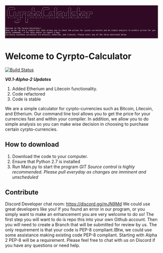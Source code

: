 
![alt text](https://raw.githubusercontent.com/CodeandUnite/Cyrpto_Calculator/V01-Alpha-2/logo.png)
# **Welcome to Cyrpto-Calculator**
[![Build Status](https://travis-ci.org/CodeandUnite/Cyrpto_Calculator.svg?branch=master)](https://travis-ci.org/CodeandUnite/Cyrpto_Calculator)

  ***V0.1-Alpha-2 Updates***
  1. Added Etherium and Litecoin functionality.
  2. Code refactored
  3. Code is stable

 We are a simple calculator for cyrpto-currencies such as Bitcoin, Litecoin, and Etherium. Our command line tool allows you to get the price for your currencies fast and within your compiler. In addition, we allow you to do simple analysis so you can make wise decision in choosing to purchase certain cyrpto-currencies.



## **How to download**

 1. Download the code to your computer.
 2. Ensure that Python 2.7 is installed
 3. Run Main.py to start the program
*GIT Source control is highly recommended. Please pull everyday as changes are imminent and unscheduled*



## **Contribute**
Discord Developer chat room: https://discord.gg/mJN9Md
We could use great developers like you! If you found an error in our program, or you simply want to make an enhancement you are very welcome to do so! The first step you will want to do is repo this into your own Github account. Then you will need to create a Branch that will be submitted for review by us. The only requirement is that your code is PEP-8 compliant.(Btw, we could use some assistance making existing code PEP-8 compliant. Starting with Alpha 2 PEP-8 will be a requirement. Please feel free to chat with us on Discord if you have any questions or need help.
